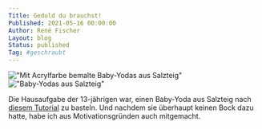 ```yaml
---
Title: Geduld du brauchst!
Published: 2021-05-16 00:00:00
Author: René Fischer
Layout: blog
Status: published
Tag: #geschraubt
---
```

!["Mit Acrylfarbe bemalte Baby-Yodas aus Salzteig"](2021-05-16-15-10-25.jpeg)
!["Baby-Yodas aus Salzteig"](2021-05-16-15-10-08.jpeg)

Die Hausaufgabe der 13-jährigen war, einen Baby-Yoda aus Salzteig nach [diesem Tutorial](https://youtube.com/watch?v=Ghm0zSFNuFU) zu basteln. Und nachdem sie überhaupt keinen Bock dazu hatte, habe ich aus Motivationsgründen auch mitgemacht.
